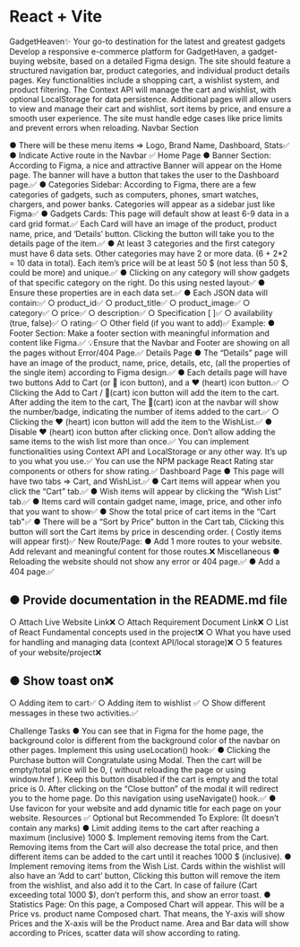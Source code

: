 # React + Vite

GadgetHeaven✨
Your go-to destination for the latest and greatest gadgets
Develop a responsive e-commerce platform for GadgetHaven, a gadget-buying
website, based on a detailed Figma design. The site should feature a structured
navigation bar, product categories, and individual product details pages. Key
functionalities include a shopping cart, a wishlist system, and product filtering. The
Context API will manage the cart and wishlist, with optional LocalStorage for data
persistence. Additional pages will allow users to view and manage their cart and
wishlist, sort items by price, and ensure a smooth user experience. The site must
handle edge cases like price limits and prevent errors when reloading.
Navbar Section

● There will be these menu items => Logo, Brand Name, Dashboard, Stats✅
● Indicate Active route in the Navbar ✅
Home Page
● Banner Section: According to Figma, a nice and attractive Banner will appear
on the Home page. The banner will have a button that takes the user to the
Dashboard page.✅
● Categories Sidebar: According to Figma, there are a few categories of
gadgets, such as computers, phones, smart watches, chargers, and power
banks. Categories will appear as a sidebar just like Figma✅
● Gadgets Cards: This page will default show at least 6-9 data in a card grid
format.✅
Each Card will have an image of the product, product name, price, and
‘Details’ button. Clicking the button will take you to the details page of the
item.✅
● At least 3 categories and the first category must have 6 data sets. Other
categories may have 2 or more data. (6 + 2\*2 = 10 data in total). Each item’s
price will be at least 50 $ (not less than 50 $, could be more) and unique.✅
● Clicking on any category will show gadgets of that specific category on the
right. Do this using nested layout✅
● Ensure these properties are in each data set.✅
● Each JSON data will contain:✅
○ product_id✅
○ product_title✅
○ product_image✅
○ category✅
○ price✅
○ description✅
○ Specification [ ]✅
○ availability (true, false)✅
○ rating✅
○ Other field (if you want to add)✅
Example:
● Footer Section: Make a footer section with meaningful information and
content like Figma.✅
💡Ensure that the Navbar and Footer are showing on all the pages
without Error/404 Page.✅
Details Page
● The “Details” page will have an image of the product, name, price, details,
etc, (all the properties of the single item) according to Figma design.✅
● Each details page will have two buttons Add to Cart (or 🛒 icon button), and
a ♥ (heart) icon button.✅
○ Clicking the Add to Cart / 🛒(cart) icon button will add the item to the
cart. After adding the item to the cart, The 🛒(cart) icon at the navbar
will show the number/badge, indicating the number of items added to
the cart.✅
○ Clicking the ♥ (heart) icon button will add the item to the WishList.✅
● Disable ♥ (heart) icon button after clicking once. Don’t allow adding the same
items to the wish list more than once.✅
You can implement functionalities using Context API and LocalStorage or any other
way. It’s up to you what you use.✅
You can use the NPM package React Rating star components or others for show
rating.✅
Dashboard Page
● This page will have two tabs => Cart, and WishList.✅
● Cart items will appear when you click the “Cart” tab.✅
● Wish items will appear by clicking the “Wish List” tab.✅
● Items card will contain gadget name, image, price, and other info that you
want to show✅
● Show the total price of cart items in the “Cart tab"✅
● There will be a “Sort by Price” button in the Cart tab, Clicking this button will
sort the Cart items by price in descending order. ( Costly items will appear
first)✅
New Route/Page:
● Add 1 more routes to your website. Add relevant and meaningful content
for those routes.❌
Miscellaneous
● Reloading the website should not show any error or 404 page.✅
● Add a 404 page.✅

## ● Provide documentation in the README.md file

○ Attach Live Website Link❌
○ Attach Requirement Document Link❌
○ List of React Fundamental concepts used in the project❌
○ What you have used for handling and managing data (context
API/local storage)❌
○ 5 features of your website/project❌

## ● Show toast on❌

○ Adding item to cart✅
○ Adding item to wishlist ✅
○ Show different messages in these two activities.✅

Challenge Tasks
● You can see that in Figma for the home page, the background color is
different from the background color of the navbar on other pages. Implement
this using useLocation() hook✅
● Clicking the Purchase button will Congratulate using Modal. Then the cart
will be empty/total price will be 0, ( without reloading the page or using
window.href ). Keep this button disabled if the cart is empty and the total
price is 0. After clicking on the “Close button” of the modal it will redirect you
to the home page. Do this navigation using useNavigate() hook.✅
● Use favicon for your website and add dynamic title for each page on your
website. Resources ✅
Optional but Recommended To Explore: (It doesn’t contain any
marks)
● Limit adding items to the cart after reaching a maximum (inclusive) 1000 $.
Implement removing items from the Cart. Removing items from the Cart will
also decrease the total price, and then different items can be added to the
cart until it reaches 1000 $ (inclusive).
● Implement removing items from the Wish List. Cards within the wishlist will
also have an ‘Add to cart’ button, Clicking this button will remove the item
from the wishlist, and also add it to the Cart. In case of failure (Cart
exceeding total 1000 $), don’t perform this, and show an error toast.
● Statistics Page:
On this page, a Composed Chart will appear. This will be a Price vs. product
name Composed chart. That means, the Y-axis will show Prices and the
X-axis will be the Product name. Area and Bar data will show according to
Prices, scatter data will show according to rating.
